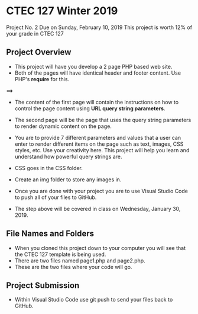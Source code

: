 # CTEC 127 Winter 2019
Project No. 2
Due on Sunday, February 10, 2019
This project is worth 12% of your grade in CTEC 127

## Project Overview
- This project will have you develop a 2 page PHP based web site.
- Both of the pages will have identical header and footer content. Use PHP's **require** for this.

==>
- The content of the first page will contain the instructions on how to control the page content using **URL query string parameters**.
- The second page will be the page that uses the query string parameters to render dynamic content on the page.


- You are to provide 7 different parameters and values that a user can enter to render different items on the page such as text, images, CSS styles, etc. Use your creativity here. This project will help you learn and understand how powerful query strings are.
- CSS goes in the CSS folder.
- Create an img folder to store any images in.
- Once you are done with your project you are to use Visual Studio Code to push all of your files to GitHub.
- The step above will be covered in class on Wednesday, January 30, 2019.

## File Names and Folders
- When you cloned this project down to your computer you will see that the CTEC 127 template is being used.
- There are two files named page1.php and page2.php.
- These are the two files where your code will go.

## Project Submission
- Within Visual Studio Code use git push to send your files back to GitHub.


